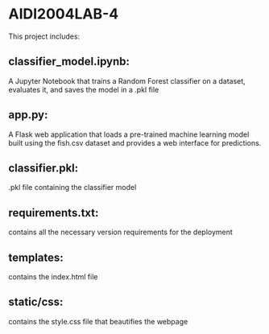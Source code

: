 # AIDI2004LAB-4

This project includes:

## classifier_model.ipynb: 
A Jupyter Notebook that trains a Random Forest classifier on a dataset, evaluates it, and saves the model in a .pkl file
## app.py: 
A Flask web application that loads a pre-trained machine learning model built using the fish.csv dataset and provides a web interface for predictions.
## classifier.pkl: 
.pkl file containing the classifier model
## requirements.txt: 
contains all the necessary version requirements for the deployment
## templates: 
contains the index.html file 
## static/css: 
contains the style.css file that beautifies the webpage
